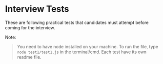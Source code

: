 # Interview Tests
These are following practical tests that candidates must attempt before coming for the interview.

Note:
> You need to have node installed on your machine.
> To run the file, type `node test1/test1.js` in the terminal/cmd.
> Each test have its own readme file.